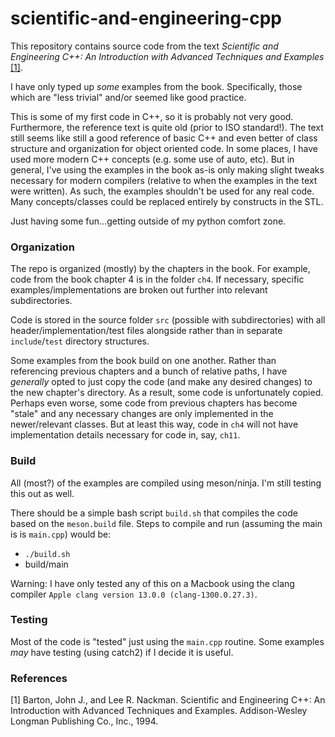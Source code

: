# scientific-and-engineering-cpp

This repository contains source code from the text
_Scientific and Engineering C++: An Introduction with Advanced Techniques and Examples_ [[1]](#1).

I have only typed up _some_ examples from the book. Specifically, those which are "less trivial" and/or seemed like good practice.

This is some of my first code in C++, so it is probably not very good. Furthermore, the reference text is quite old (prior to ISO standard!).
The text still seems like still a good reference of basic C++ and even better of class structure and organization for object oriented code.
In some places, I have used more modern C++ concepts (e.g. some use of auto, etc). But in general, I've using the examples in the book as-is only making slight tweaks necessary for modern compilers (relative to when the examples in the text were written).
As such, the examples shouldn't be used for any real code. Many concepts/classes could be replaced entirely by constructs in the STL.

Just having some fun...getting outside of my python comfort zone.

### Organization

The repo is organized (mostly) by the chapters in the book. For example, code from the book chapter 4 is in the folder `ch4`. If necessary, specific examples/implementations are broken out further into relevant subdirectories.

Code is stored in the source folder `src` (possible with subdirectories) with all header/implementation/test files alongside rather than in separate `include`/`test` directory structures.

Some examples from the book build on one another. Rather than referencing previous chapters and a bunch of relative paths, I have _generally_ opted to just copy the code (and make any desired changes) to the new chapter's directory. As a result, some code is unfortunately copied. Perhaps even worse, some code from previous chapters has become "stale" and any necessary changes are only implemented in the newer/relevant classes. But at least this way, code in `ch4` will not have implementation details necessary for code in, say, `ch11`.

### Build

All (most?) of the examples are compiled using meson/ninja. I'm still testing this out as well.

There should be a simple bash script `build.sh` that compiles the code based on the `meson.build` file. Steps to compile and run (assuming the main is is `main.cpp`) would be:
- `./build.sh`
- build/main

Warning: I have only tested any of this on a Macbook using the clang compiler `Apple clang version 13.0.0 (clang-1300.0.27.3)`.

### Testing

Most of the code is "tested" just using the `main.cpp` routine. Some examples _may_ have testing (using catch2) if I decide it is useful.

### References
<a id="1">[1]</a> 
Barton, John J., and Lee R. Nackman. 
Scientific and Engineering C++: An Introduction with Advanced Techniques and Examples. 
Addison-Wesley Longman Publishing Co., Inc., 1994.
